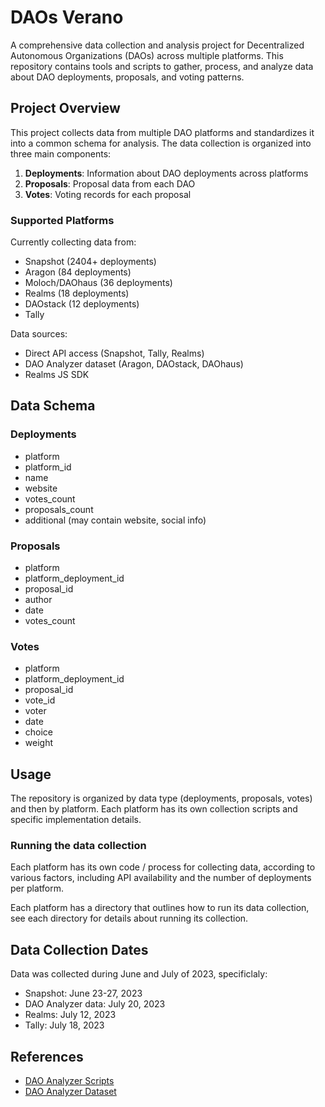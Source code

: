 # DAOs Verano

A comprehensive data collection and analysis project for Decentralized Autonomous Organizations (DAOs) across multiple platforms. This repository contains tools and scripts to gather, process, and analyze data about DAO deployments, proposals, and voting patterns.

## Project Overview

This project collects data from multiple DAO platforms and standardizes it into a common schema for analysis. The data collection is organized into three main components:

1. **Deployments**: Information about DAO deployments across platforms
2. **Proposals**: Proposal data from each DAO
3. **Votes**: Voting records for each proposal

### Supported Platforms

Currently collecting data from:
- Snapshot (2404+ deployments)
- Aragon (84 deployments)
- Moloch/DAOhaus (36 deployments)
- Realms (18 deployments)
- DAOstack (12 deployments)
- Tally

Data sources:
- Direct API access (Snapshot, Tally, Realms)
- DAO Analyzer dataset (Aragon, DAOstack, DAOhaus)
- Realms JS SDK

## Data Schema

### Deployments
- platform
- platform_id
- name
- website
- votes_count
- proposals_count
- additional (may contain website, social info)

### Proposals
- platform
- platform_deployment_id
- proposal_id
- author
- date
- votes_count

### Votes
- platform
- platform_deployment_id
- proposal_id
- vote_id
- voter
- date
- choice
- weight

## Usage

The repository is organized by data type (deployments, proposals, votes) and
then by platform. Each platform has its own collection scripts and specific
implementation details.

### Running the data collection

Each platform has its own code / process for collecting data, according to
various factors, including API availability and the number of deployments
per platform.

Each platform has a directory that outlines how to run its data collection,
see each directory for details about running its collection.

## Data Collection Dates
Data was collected during June and July of 2023, specificlaly:

- Snapshot: June 23-27, 2023
- DAO Analyzer data: July 20, 2023
- Realms: July 12, 2023
- Tally: July 18, 2023

## References

- [DAO Analyzer Scripts](https://github.com/Grasia/dao-analyzer/blob/master/cache_scripts/README.md)
- [DAO Analyzer Dataset](https://www.kaggle.com/datasets/daviddavo/dao-analyzer)
